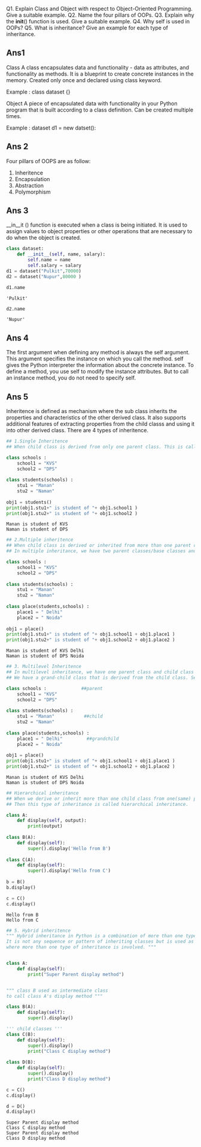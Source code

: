 Q1. Explain Class and Object with respect to Object-Oriented Programming. Give a suitable example.
Q2. Name the four pillars of OOPs.
Q3. Explain why the __init__() function is used. Give a suitable example.
Q4. Why self is used in OOPs?
Q5. What is inheritance? Give an example for each type of inheritance.

## Ans1
Class
A class encapsulates data and functionality - data as
attributes, and functionality as methods. It is a blueprint
to create concrete instances in the memory. Created only once and declared using class keyword.

Example : class dataset {}

Object
A piece of encapsulated data with functionality in your Python program that
is built according to a class definition. Can be created multiple times.

Example : dataset d1 = new datset():


## Ans 2
Four pillars of OOPS are as follow:
1. Inheritence
2. Encapsulation
3. Abstraction 
4. Polymorphism

## Ans 3
__in__it () function is executed when a class is being initiated. It is used to assign values to object properties 
or other operations that are necessary to do when the object is created.


```python
class dataset:
    def __init__(self, name, salary):
        self.name = name
        self.salary = salary
d1 = dataset("Pulkit",70000)
d2 = dataset("Nupur",80000 )
```


```python
d1.name
```




    'Pulkit'




```python
d2.name
```




    'Nupur'



## Ans 4
The first argument when defining any method is always the self argument.
This argument specifies the instance on which you call the method.
self gives the Python interpreter the information about the concrete
instance. To define a method, you use self to modify the instance
attributes. But to call an instance method, you do not need to specify self.

## Ans 5
Inheritence is defined as mechanism where the sub class inherits the properties and characteristics of the other derived class.
It also supports additional features of extracting properties from the child classs and using it into other derived class.
There are 4 types of inheritence. 


```python
## 1.Single Inheritence
## When child class is derived from only one parent class. This is called single inheritance.

class schools :
    school1 = "KVS"
    school2 = "DPS"
    
class students(schools) :
    stu1 = "Manan"
    stu2 = "Naman"
    
obj1 = students()
print(obj1.stu1+" is student of "+ obj1.school1 )
print(obj1.stu2+" is student of "+ obj1.school2 )
```

    Manan is student of KVS
    Naman is student of DPS



```python
## 2.Multiple inheritence
## When child class is derived or inherited from more than one parent class. This is called multiple inheritance.
## In multiple inheritance, we have two parent classes/base classes and one child class that inherits both parent classes properties.

class schools :
    school1 = "KVS"
    school2 = "DPS"
    
class students(schools) :
    stu1 = "Manan"
    stu2 = "Naman"
    
class place(students,schools) :
    place1 = " Delhi"
    place2 = " Noida"
    
obj1 = place()
print(obj1.stu1+" is student of "+ obj1.school1 + obj1.place1 )
print(obj1.stu2+" is student of "+ obj1.school2 + obj1.place2 )
```

    Manan is student of KVS Delhi
    Naman is student of DPS Noida



```python
## 3. Multilevel Inheritence
## In multilevel inheritance, we have one parent class and child class that is derived or inherited from that parent class.
## We have a grand-child class that is derived from the child class. See the below-given flow diagram to understand more clearly.

class schools :             ##parent
    school1 = "KVS"
    school2 = "DPS"
    
class students(schools) :
    stu1 = "Manan"           ##child
    stu2 = "Naman"
    
class place(students,schools) :
    place1 = " Delhi"         ##grandchild  
    place2 = " Noida"
    
obj1 = place()
print(obj1.stu1+" is student of "+ obj1.school1 + obj1.place1 )
print(obj1.stu2+" is student of "+ obj1.school2 + obj1.place2 )
```

    Manan is student of KVS Delhi
    Naman is student of DPS Noida



```python
## Hierarchical inheritance
## When we derive or inherit more than one child class from one(same) parent class.
## Then this type of inheritance is called hierarchical inheritance.

class A:
    def display(self, output):
        print(output)
        
class B(A):
    def display(self):
        super().display('Hello from B')
        
class C(A):
    def display(self):
        super().display('Hello from C')
        
b = B()
b.display()

c = C()
c.display()
```

    Hello from B
    Hello from C



```python
## 5. Hybrid inheritence
""" Hybrid inheritance in Python is a combination of more than one type of inheritance.
It is not any sequence or pattern of inheriting classes but is used as a naming convention 
where more than one type of inheritance is involved. """


class A:
    def display(self):
        print("Super Parent display method")


""" class B used as intermediate class
to call class A's display method """

class B(A):
    def display(self):
        super().display()

''' child classes '''
class C(B):
    def display(self):
        super().display()
        print("Class C display method")
        
class D(B):
    def display(self):
        super().display()
        print("Class D display method")

c = C()
c.display()

d = D()
d.display()
```

    Super Parent display method
    Class C display method
    Super Parent display method
    Class D display method



```python

```
